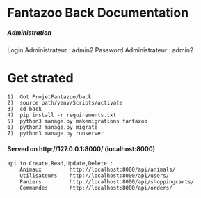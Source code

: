 <h1>Fantazoo Back Documentation</h1>



<h5>Administration</h5>
    Login Administrateur : admin2
    Password Administrateur : admin2


# Get strated
       
    1)  Got ProjetFantazoo/back
    2)  source path/venv/Scripts/activate
    3)  cd back
    4)  pip install -r requirements.txt
    5)  python3 manage.py makemigrations fantazoo
    6)  python3 manage.py migrate
    7)  python3 manage.py runserver
        
<h4>Served on   http://127.0.0.1:8000/   
(localhost:8000)</h4>


    api to Create,Read,Update,Delete :
        Animaux         http://localhost:8000/api/animals/
        Utilisateurs    http://localhost:8000/api/users/
        Paniers         http://localhost:8000/api/shoppingcarts/
        Commandes       http://localhost:8000/api/orders/

